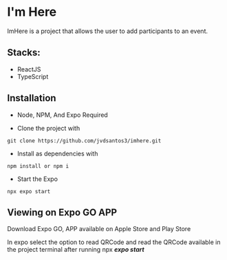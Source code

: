 # I'm Here

ImHere is a project that allows the user to add participants to an event.

## Stacks:

* ReactJS
* TypeScript

## Installation

* Node, NPM, And Expo Required

* Clone the project with 

```
git clone https://github.com/jvdsantos3/imhere.git
```

* Install as dependencies with 

```
npm install or npm i
```

* Start the Expo

```
npx expo start
```

## Viewing on Expo GO APP

Download Expo GO, APP available on Apple Store and Play Store

In expo select the option to read QRCode and read the QRCode available in the project terminal after running npx ***expo start***

